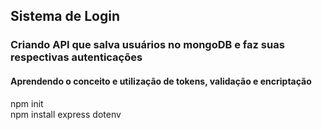 ## Sistema de Login
### Criando API que salva usuários no mongoDB e faz suas respectivas autenticações <br> 
#### Aprendendo o conceito e utilização de tokens, validação e encriptação <br>


npm init <br>
npm install express dotenv <br>
